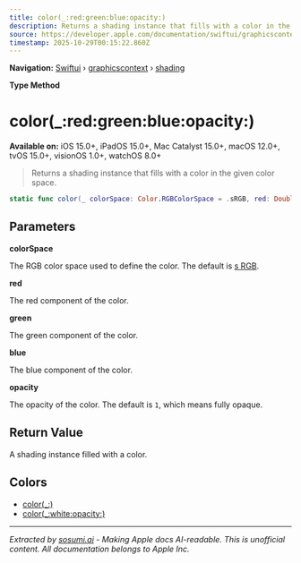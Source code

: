 ```yaml
---
title: color(_:red:green:blue:opacity:)
description: Returns a shading instance that fills with a color in the given color space.
source: https://developer.apple.com/documentation/swiftui/graphicscontext/shading/color(_:red:green:blue:opacity:)
timestamp: 2025-10-29T00:15:22.860Z
---
```


**Navigation:** [Swiftui](/documentation/swiftui) › [graphicscontext](/documentation/swiftui/graphicscontext) › [shading](/documentation/swiftui/graphicscontext/shading)

**Type Method**

# color(_:red:green:blue:opacity:)

**Available on:** iOS 15.0+, iPadOS 15.0+, Mac Catalyst 15.0+, macOS 12.0+, tvOS 15.0+, visionOS 1.0+, watchOS 8.0+

> Returns a shading instance that fills with a color in the given color space.

```swift
static func color(_ colorSpace: Color.RGBColorSpace = .sRGB, red: Double, green: Double, blue: Double, opacity: Double = 1) -> GraphicsContext.Shading
```

## Parameters

**colorSpace**

The RGB color space used to define the color. The default is [s RGB](/documentation/swiftui/color/rgbcolorspace/srgb).



**red**

The red component of the color.



**green**

The green component of the color.



**blue**

The blue component of the color.



**opacity**

The opacity of the color. The default is `1`, which means fully opaque.



## Return Value

A shading instance filled with a color.

## Colors

- [color(_:)](/documentation/swiftui/graphicscontext/shading/color(_:))
- [color(_:white:opacity:)](/documentation/swiftui/graphicscontext/shading/color(_:white:opacity:))

---

*Extracted by [sosumi.ai](https://sosumi.ai) - Making Apple docs AI-readable.*
*This is unofficial content. All documentation belongs to Apple Inc.*
